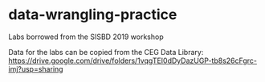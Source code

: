 # data-wrangling-practice

Labs borrowed from the SISBD 2019 workshop

Data for the labs can be copied from the CEG Data Library: https://drive.google.com/drive/folders/1vqgTEI0dDyDazUGP-tb8s26cFgrc-imj?usp=sharing
